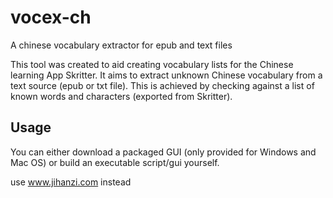 # vocex-ch
A chinese vocabulary extractor for epub and text files

This tool was created to aid creating vocabulary lists for the Chinese learning App Skritter.
It aims to extract unknown Chinese vocabulary from a text source (epub or txt file). 
This is achieved by checking against a list of known words and characters (exported from Skritter).

## Usage
You can either download a packaged GUI (only provided for Windows and Mac OS) or build an executable script/gui yourself.

use www.jihanzi.com instead
